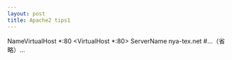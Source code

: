```yaml
---
layout: post
title: Apache2 tips1
---
```


NameVirtualHost *:80
<VirtualHost *:80>
    ServerName nya-tex.net
    #...（省略）...
</VirtualHost>
